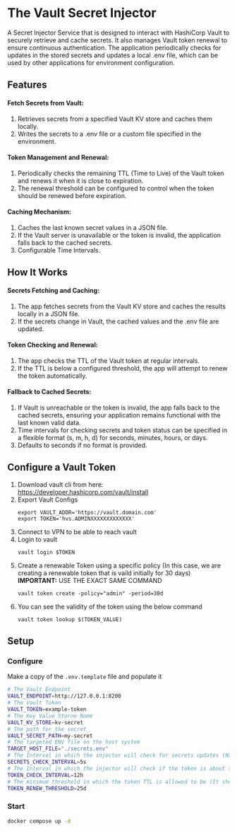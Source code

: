 # The Vault Secret Injector
A Secret Injector Service that is designed to interact with HashiCorp Vault to securely retrieve and cache secrets. It also manages Vault token renewal to ensure continuous authentication. The application periodically checks for updates in the stored secrets and updates a local .env file, which can be used by other applications for environment configuration.
## Features
#### Fetch Secrets from Vault:
1. Retrieves secrets from a specified Vault KV store and caches them locally.
2. Writes the secrets to a .env file or a custom file specified in the environment.

#### Token Management and Renewal:
1. Periodically checks the remaining TTL (Time to Live) of the Vault token and renews it when it is close to expiration.
2. The renewal threshold can be configured to control when the token should be renewed before expiration.

#### Caching Mechanism:
1. Caches the last known secret values in a JSON file.
2. If the Vault server is unavailable or the token is invalid, the application falls back to the cached secrets.
3. Configurable Time Intervals.

## How It Works
#### Secrets Fetching and Caching:
1. The app fetches secrets from the Vault KV store and caches the results locally in a JSON file.
2. If the secrets change in Vault, the cached values and the .env file are updated.

#### Token Checking and Renewal:
1. The app checks the TTL of the Vault token at regular intervals.
2. If the TTL is below a configured threshold, the app will attempt to renew the token automatically.

#### Fallback to Cached Secrets:
1. If Vault is unreachable or the token is invalid, the app falls back to the cached secrets, ensuring your application remains functional with the last known valid data.
2. Time intervals for checking secrets and token status can be specified in a flexible format (s, m, h, d) for seconds, minutes, hours, or days.
3. Defaults to seconds if no format is provided.

## Configure a Vault Token
1. Download vault cli from here: https://developer.hashicorp.com/vault/install
2. Export Vault Configs
    ```
    export VAULT_ADDR='https://vault.domain.com'
    export TOKEN='hvs.ADMINXXXXXXXXXXXXX'
    ```
3. Connect to VPN to be able to reach vault
4. Login to vault
    ```
    vault login $TOKEN
    ```
5. Create a renewable Token using a specific policy (In this case, we are creating a renewable token that is vaild initially for 30 days)
**IMPORTANT:** USE THE EXACT SAME COMMAND
    ```
    vault token create -policy="admin" -period=30d
    ```
6. You can see the validity of the token using the below command
    ```
    vault token lookup $(TOKEN_VALUE)
    ```

## Setup
### Configure
Make a copy of the `.env.template` file and populate it
```bash
# The Vault Endpoint
VAULT_ENDPOINT=http://127.0.0.1:8200
# The Vault Token
VAULT_TOKEN=example-token
# The Key Value Storne Name
VAULT_KV_STORE=kv-secret
# The path for the secret
VAULT_SECRET_PATH=my-secret
# The targeted ENV file on the host system
TARGET_HOST_FILE="./secrets.env"
# The Interval in which the injector will check for secrets updates (Note: You can use the time formats: s,m,h,d)
SECRETS_CHECK_INTERVAL=5s
# The Interval in which the injector will check if the token is about to expire (Note: You can use the time formats: s,m,h,d)
TOKEN_CHECK_INTERVAL=12h
# The minimum threshold in which the token TTL is allowed to be (It should be more than the TOKEN_CHECK_INTERVAL) (Note: You can use the time formats: s,m,h,d)
TOKEN_RENEW_THRESHOLD=25d
```
### Start
```bash
docker compose up -d
```